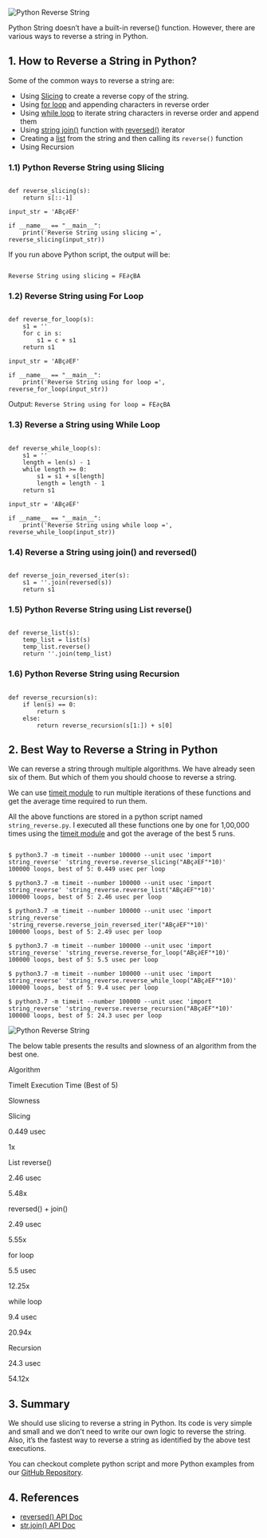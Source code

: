 ![Python Reverse String](https://cdn.journaldev.com/wp-content/uploads/2018/10/python-reverse-string-1.png.webp)

Python String doesn’t have a built-in reverse() function. However, there are various ways to reverse a string in Python.

## 1\. How to Reverse a String in Python?

Some of the common ways to reverse a string are:

-   Using [Slicing](https://www.journaldev.com/23584/python-slice-string) to create a reverse copy of the string.
-   Using [for loop](https://www.journaldev.com/14136/python-for-loop-example) and appending characters in reverse order
-   Using [while loop](https://www.journaldev.com/14152/python-while-loop) to iterate string characters in reverse order and append them
-   Using [string join()](https://www.journaldev.com/23571/python-string-join) function with [reversed()](https://www.journaldev.com/23113/python-reversed-function) iterator
-   Creating a [list](https://www.journaldev.com/14353/python-list) from the string and then calling its `reverse()` function
-   Using Recursion

### 1.1) Python Reverse String using Slicing

```

def reverse_slicing(s):
    return s[::-1]

input_str = 'ABç∂EF'

if __name__ == "__main__":
    print('Reverse String using slicing =', reverse_slicing(input_str))
```

If you run above Python script, the output will be:

```

Reverse String using slicing = FE∂çBA
```

### 1.2) Reverse String using For Loop

```

def reverse_for_loop(s):
    s1 = ''
    for c in s:
        s1 = c + s1  
    return s1

input_str = 'ABç∂EF'

if __name__ == "__main__":
    print('Reverse String using for loop =', reverse_for_loop(input_str))
```

Output: `Reverse String using for loop = FE∂çBA`

### 1.3) Reverse a String using While Loop

```

def reverse_while_loop(s):
    s1 = ''
    length = len(s) - 1
    while length >= 0:
        s1 = s1 + s[length]
        length = length - 1
    return s1

input_str = 'ABç∂EF'

if __name__ == "__main__":
    print('Reverse String using while loop =', reverse_while_loop(input_str))
```

### 1.4) Reverse a String using join() and reversed()

```

def reverse_join_reversed_iter(s):
    s1 = ''.join(reversed(s))
    return s1
```

### 1.5) Python Reverse String using List reverse()

```

def reverse_list(s):
    temp_list = list(s)
    temp_list.reverse()
    return ''.join(temp_list)
```

### 1.6) Python Reverse String using Recursion

```

def reverse_recursion(s):
    if len(s) == 0:
        return s
    else:
        return reverse_recursion(s[1:]) + s[0]
```

## 2\. Best Way to Reverse a String in Python

We can reverse a string through multiple algorithms. We have already seen six of them. But which of them you should choose to reverse a string.

We can use [timeit module](https://www.journaldev.com/20549/python-timeit-module) to run multiple iterations of these functions and get the average time required to run them.

All the above functions are stored in a python script named `string_reverse.py`. I executed all these functions one by one for 1,00,000 times using the [timeit module](https://www.journaldev.com/20549/python-timeit-module) and got the average of the best 5 runs.

```

$ python3.7 -m timeit --number 100000 --unit usec 'import string_reverse' 'string_reverse.reverse_slicing("ABç∂EF"*10)'
100000 loops, best of 5: 0.449 usec per loop

$ python3.7 -m timeit --number 100000 --unit usec 'import string_reverse' 'string_reverse.reverse_list("ABç∂EF"*10)'
100000 loops, best of 5: 2.46 usec per loop

$ python3.7 -m timeit --number 100000 --unit usec 'import string_reverse' 'string_reverse.reverse_join_reversed_iter("ABç∂EF"*10)'
100000 loops, best of 5: 2.49 usec per loop

$ python3.7 -m timeit --number 100000 --unit usec 'import string_reverse' 'string_reverse.reverse_for_loop("ABç∂EF"*10)'
100000 loops, best of 5: 5.5 usec per loop

$ python3.7 -m timeit --number 100000 --unit usec 'import string_reverse' 'string_reverse.reverse_while_loop("ABç∂EF"*10)'
100000 loops, best of 5: 9.4 usec per loop

$ python3.7 -m timeit --number 100000 --unit usec 'import string_reverse' 'string_reverse.reverse_recursion("ABç∂EF"*10)'
100000 loops, best of 5: 24.3 usec per loop
```

![Python Reverse String](https://cdn.journaldev.com/wp-content/uploads/2018/10/python-reverse-string.png)

The below table presents the results and slowness of an algorithm from the best one.

Algorithm

TimeIt Execution Time (Best of 5)

Slowness

Slicing

0.449 usec

1x

List reverse()

2.46 usec

5.48x

reversed() + join()

2.49 usec

5.55x

for loop

5.5 usec

12.25x

while loop

9.4 usec

20.94x

Recursion

24.3 usec

54.12x

## 3\. Summary

We should use slicing to reverse a string in Python. Its code is very simple and small and we don’t need to write our own logic to reverse the string. Also, it’s the fastest way to reverse a string as identified by the above test executions.

You can checkout complete python script and more Python examples from our [GitHub Repository](https://github.com/journaldev/journaldev/tree/master/Python-3/basic_examples/strings).

## 4\. References

-   [reversed() API Doc](https://docs.python.org/3/library/functions.html#reversed)
-   [str.join() API Doc](https://docs.python.org/3/library/stdtypes.html#str.join)